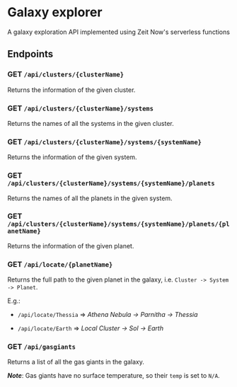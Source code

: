 # Galaxy explorer
A galaxy exploration API implemented using Zeit Now's serverless functions

## Endpoints

### GET `/api/clusters/{clusterName}`
Returns the information of the given cluster.

### GET `/api/clusters/{clusterName}/systems`
Returns the names of all the systems in the given cluster.

### GET `/api/clusters/{clusterName}/systems/{systemName}`
Returns the information of the given system.

### GET `/api/clusters/{clusterName}/systems/{systemName}/planets`
Returns the names of all the planets in the given system.

### GET `/api/clusters/{clusterName}/systems/{systemName}/planets/{planetName}`
Returns the information of the given planet.

### GET `/api/locate/{planetName}`
Returns the full path to the given planet in the galaxy, i.e. `Cluster -> System -> Planet`.

E.g.:
- `/api/locate/Thessia` => _Athena Nebula -> Parnitha -> Thessia_

- `/api/locate/Earth` => _Local Cluster -> Sol -> Earth_

### GET `/api/gasgiants`
Returns a list of all the gas giants in the galaxy.

**_Note_**: Gas giants have no surface temperature, so their `temp` is set to `N/A`.
